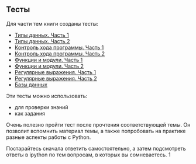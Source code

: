 ## Тесты

Для части тем книги созданы тесты:

* [Типы данных. Часть 1](https://goo.gl/forms/xKHX5xNM8Pv5sQDf2)
* [Типы данных. Часть 2](https://goo.gl/forms/igxR3ub3tQg3ycX53)
* [Контроль хода программы. Часть 1](https://goo.gl/forms/2TmGcrhG11h2SdLn1)
* [Контроль хода программы. Часть 2](https://goo.gl/forms/KZGaDquGlUmOz2kG3)
* [Функции и модули. Часть 1](https://goo.gl/forms/M1DpbdD0brVbdp1G3)
* [Функции и модули. Часть 2](https://goo.gl/forms/rNvdX9bHw8wLajJp2)
* [Регулярные выражения. Часть 1](https://goo.gl/forms/5UpkJbm1dORqs4bP2)
* [Регулярные выражения. Часть 2](https://goo.gl/forms/ltuOAO62yLlZkEmm1)
* [Базы данных](https://goo.gl/forms/wtGgmWg0vow1Cyqo1)


Эти тесты можно использовать:
* для проверки знаний
* как задания

Очень полезно пройти тест после прочтения соответствующей темы.
Он позволит вспомнить материал темы, а также попробовать на практике разные аспекты работы с Python.

Постарайтесь сначала ответить самостоятельно, а затем подсмотреть ответы в ipython по тем вопросам, в которых вы сомневаетесь.
1

